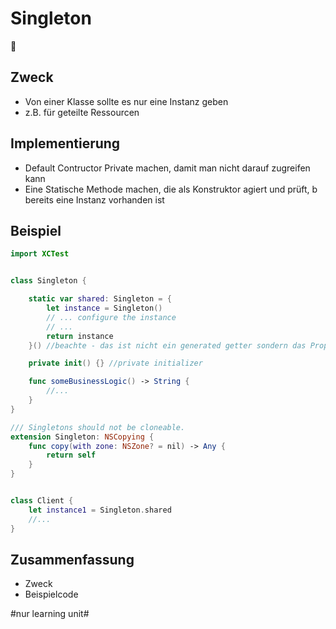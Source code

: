 
# Singleton
🍷

## Zweck

- Von einer Klasse sollte es nur eine Instanz geben
- z.B. für geteilte Ressourcen

## Implementierung

- Default Contructor Private machen, damit man nicht darauf zugreifen kann
- Eine Statische Methode machen, die als Konstruktor agiert und prüft, b bereits eine Instanz vorhanden ist

## Beispiel

```swift
import XCTest


class Singleton {

    static var shared: Singleton = {
        let instance = Singleton()
        // ... configure the instance
        // ...
        return instance
    }() //beachte - das ist nicht ein generated getter sondern das Property wird genau einmal zugewiesen

    private init() {} //private initializer

    func someBusinessLogic() -> String {
        //...
    }
}

/// Singletons should not be cloneable.
extension Singleton: NSCopying {
    func copy(with zone: NSZone? = nil) -> Any {
        return self
    }
}


class Client {
	let instance1 = Singleton.shared
	//...    
}

```

## Zusammenfassung
- Zweck
- Beispielcode

#nur learning unit#